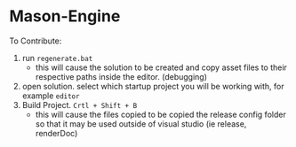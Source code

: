 # Mason-Engine


To Contribute: 
1. run `regenerate.bat` 
    - this will cause the solution to be created and copy asset files to their respective paths inside the editor. (debugging)
2. open solution. select which startup project you will be working with, for example `editor` 
3. Build Project. `Crtl + Shift + B`
    - this will cause the files copied to be copied the release config folder so that it may be used outside of visual studio (ie release, renderDoc)